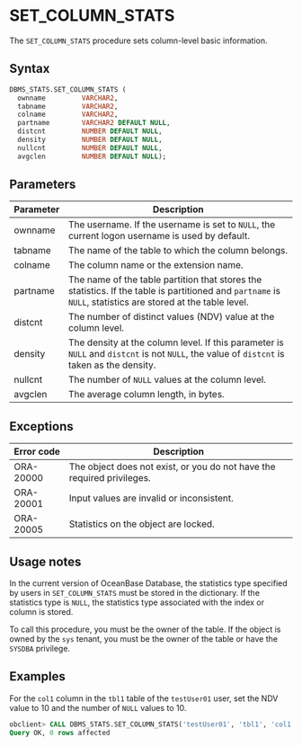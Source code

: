 # SET_COLUMN_STATS

The `SET_COLUMN_STATS` procedure sets column-level basic information.

## Syntax

```sql
DBMS_STATS.SET_COLUMN_STATS (
  ownname         VARCHAR2,
  tabname         VARCHAR2,
  colname         VARCHAR2,
  partname        VARCHAR2 DEFAULT NULL,
  distcnt         NUMBER DEFAULT NULL,
  density         NUMBER DEFAULT NULL,
  nullcnt         NUMBER DEFAULT NULL,
  avgclen         NUMBER DEFAULT NULL);
```

## Parameters

| Parameter | Description                                                                                                                                                 |
|-----------|-------------------------------------------------------------------------------------------------------------------------------------------------------------|
| ownname   | The username. If the username is set to `NULL`, the current logon username is used by default.                                                              |
| tabname   | The name of the table to which the column belongs.                                                                                                          |
| colname   | The column name or the extension name.                                                                                                                      |
| partname  | The name of the table partition that stores the statistics. If the table is partitioned and `partname` is `NULL`, statistics are stored at the table level. |
| distcnt   | The number of distinct values (NDV) value at the column level.                                                                                              |
| density   | The density at the column level. If this parameter is `NULL` and `distcnt` is not `NULL`, the value of `distcnt` is taken as the density.                   |
| nullcnt   | The number of `NULL` values at the column level.                                                                                                            |
| avgclen   | The average column length, in bytes.                                                                                                                        |



## Exceptions

| Error code | Description                                                            |
|------------|------------------------------------------------------------------------|
| ORA-20000  | The object does not exist, or you do not have the required privileges. |
| ORA-20001  | Input values are invalid or inconsistent.                              |
| ORA-20005  | Statistics on the object are locked.                                   |



## Usage notes

In the current version of OceanBase Database, the statistics type specified by users in `SET_COLUMN_STATS` must be stored in the dictionary. If the statistics type is `NULL`, the statistics type associated with the index or column is stored.

To call this procedure, you must be the owner of the table. If the object is owned by the `sys` tenant, you must be the owner of the table or have the `SYSDBA` privilege.

## Examples

For the `col1` column in the `tbl1` table of the `testUser01` user, set the NDV value to 10 and the number of `NULL` values to 10.

```sql
obclient> CALL DBMS_STATS.SET_COLUMN_STATS('testUser01', 'tbl1', 'col1', distcnt=>10, nullcnt=>10);
Query OK, 0 rows affected
```
